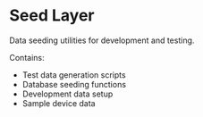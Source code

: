 # Seed Layer

Data seeding utilities for development and testing.

Contains:
- Test data generation scripts
- Database seeding functions
- Development data setup
- Sample device data
